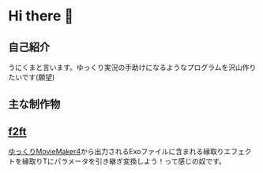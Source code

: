 # Hi there 👋
## 自己紹介
うにくまと言います。ゆっくり実況の手助けになるようなプログラムを沢山作りたいです(願望)
## 主な制作物
## [f2ft](https://github.com/unikuma/f2ft/releases)
[ゆっくりMovieMaker4](https://manjubox.net/ymm4)から出力されるExoファイルに含まれる縁取りエフェクトを縁取りTにパラメータを引き継ぎ変換しよう！って感じの奴です。
